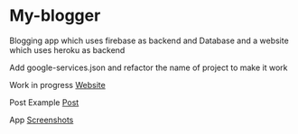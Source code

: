# My-blogger
Blogging app which uses firebase as backend and Database and a website which uses heroku as backend 

Add google-services.json and refactor the name of project to make it work


Work in progress [Website](https://my-blogger-sunny.herokuapp.com/)

Post Example [Post](https://my-blogger-sunny.herokuapp.com/posts/-MDHoshBKUwJs_076YhM)

App [Screenshots](https://www.shorturl.at/epqER)
